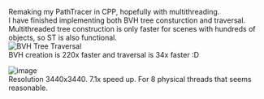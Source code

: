 Remaking my PathTracer in CPP, hopefully with multithreading.  
I have finished implementing both BVH tree consturction and traversal. Multithreaded tree construction is only faster for scenes with hundreds of objects, so ST is also functional.  
![BVH Tree Traversal](https://github.com/user-attachments/assets/e06606b0-830a-4ddc-aae1-cfbb3a9738b1)  
BVH creation is 220x faster and traversal is 34x faster :D

![image](https://github.com/user-attachments/assets/5cf3b88a-d116-4c41-ab02-28f2350935b9)  
Resolution 3440x3440. 7.1x speed up. For 8 physical threads that seems reasonable.
